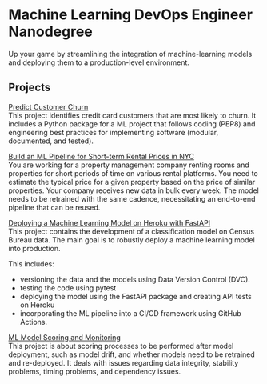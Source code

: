 # Machine Learning DevOps Engineer Nanodegree
Up your game by streamlining the integration of machine-learning models and deploying them to a production-level environment.

## Projects

[Predict Customer Churn](https://github.com/adrianstipanov/ML-DevOps-Engineer/tree/main/predict_customer_churn)  
This project identifies credit card customers that are most likely to churn.
It includes a Python package for a ML project that follows coding (PEP8) and engineering best practices for implementing software (modular, documented, and tested).  

[Build an ML Pipeline for Short-term Rental Prices in NYC](https://github.com/adrianstipanov/ml-pipeline-rental-prices-nyc)  
You are working for a property management company renting rooms and properties for short periods of time on various rental platforms. You need to estimate the typical price for a given property based on the price of similar properties. Your company receives new data in bulk every week. The model needs to be retrained with the same cadence, necessitating an end-to-end pipeline that can be reused.  

[Deploying a Machine Learning Model on Heroku with FastAPI](https://github.com/adrianstipanov/ml-heroku-fastapi)  
This project contains the development of a classification model on Census Bureau data. The main goal is to robustly deploy a machine learning model into production.  

This includes:
* versioning the data and the models using Data Version Control (DVC).
* testing the code using pytest
* deploying the model using the FastAPI package and creating API tests on Heroku
* incorporating the ML pipeline into a CI/CD framework using GitHub Actions.

[ML Model Scoring and Monitoring](https://github.com/adrianstipanov/ML-DevOps-Engineer/tree/main/dynamic-risk-assessment-system)  
This project is about scoring processes to be performed after model deployment, such as model drift, and whether models need to be retrained and re-deployed. It deals with issues regarding data integrity, stability problems, timing problems, and dependency issues.




